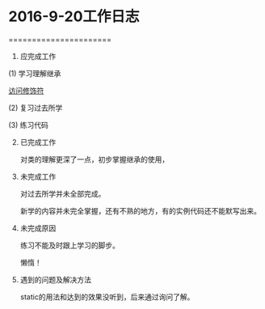 # 2016-9-20工作日志
======================
1. 应完成工作

  (1) 学习理解继承
  
   [访问修饰符](image/修饰符.png)
   
  (2) 复习过去所学
  
  (3) 练习代码
  
2. 已完成工作

   对类的理解更深了一点，初步掌握继承的使用，
3. 未完成工作
   
   对过去所学并未全部完成。

   新学的内容并未完全掌握，还有不熟的地方，有的实例代码还不能默写出来。
   
4. 未完成原因
 
   练习不能及时跟上学习的脚步。

   懒惰！
5. 遇到的问题及解决方法

   static的用法和达到的效果没听到，后来通过询问了解。
